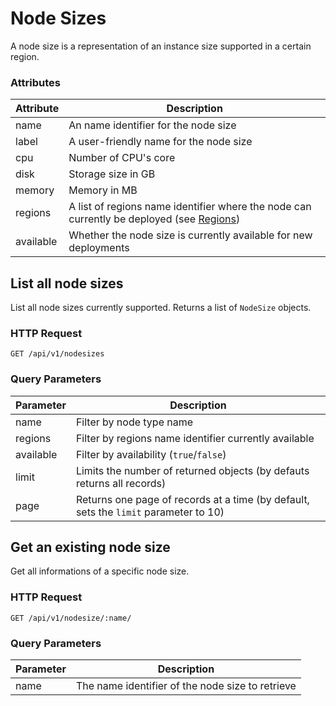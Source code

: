 # Node Sizes

A node size is a representation of an instance size supported in a certain
region.

### Attributes

Attribute | Description
--------- | -----------
name | An name identifier for the node size
label | A user-friendly name for the node size
cpu  | Number of CPU's core
disk | Storage size in GB
memory | Memory in MB
regions | A list of regions name identifier where the node can currently be deployed (see [Regions](/api/regions/))
available | Whether the node size is currently available for new deployments

## List all node sizes

List all node sizes currently supported. Returns a list of `NodeSize` objects.

### HTTP Request

`GET /api/v1/nodesizes`

### Query Parameters

Parameter | Description
--------- | -----------
name | Filter by node type name
regions | Filter by regions name identifier currently available
available | Filter by availability (`true`/`false`)
limit | Limits the number of returned objects (by defauts returns all records)
page | Returns one page of records at a time (by default, sets the `limit` parameter to 10)

## Get an existing node size

Get all informations of a specific node size.

### HTTP Request

`GET /api/v1/nodesize/:name/`

### Query Parameters

Parameter | Description
--------- | -----------
name | The name identifier of the node size to retrieve
